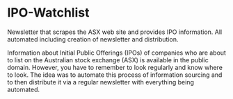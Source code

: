 # IPO-Watchlist

Newsletter that scrapes the ASX web site and provides IPO information. All automated including creation of newsletter and distribution.

Information about Initial Public Offerings (IPOs) of companies who are about to list on the Australian stock exchange (ASX) is available in the public domain. However, you have to remember to look regularly and know where to look.
The idea was to automate this process of information sourcing and to then distribute it via a regular newsletter with everything being automated.
